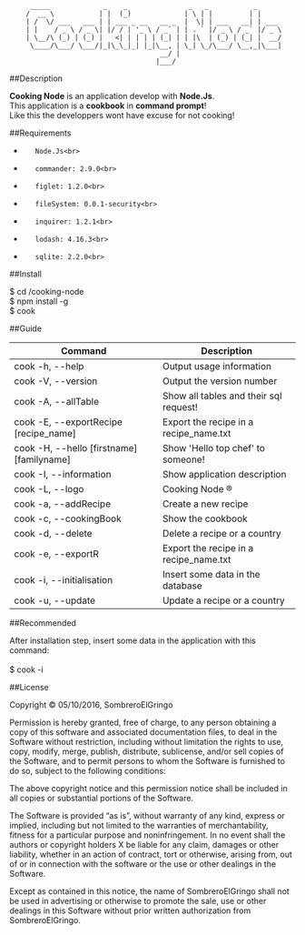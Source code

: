 

         _____             _    _               _   _           _      
        /  __ \           | |  (_)             | \ | |         | |     
        | /  \/ ___   ___ | | ___ _ __   __ _  |  \| | ___   __| | ___ 
        | |    / _ \ / _ \| |/ / | '_ \ / _` | | . ` |/ _ \ / _` |/ _ \
        | \__/\ (_) | (_) |   <| | | | | (_| | | |\  | (_) | (_| |  __/
         \____/\___/ \___/|_|\_\_|_| |_|\__, | \_| \_/\___/ \__,_|\___|
                                         __/ |                         
                                        |___/                          


##Description

**Cooking Node** is an application develop with **Node.Js**.<br>
This application is a **cookbook** in **command prompt**!<br> 
Like this the developpers wont have excuse for not cooking!


##Requirements

*        Node.Js<br>
*        commander: 2.9.0<br>
*        figlet: 1.2.0<br>
*        fileSystem: 0.0.1-security<br>
*        inquirer: 1.2.1<br>
*        lodash: 4.16.3<br>
*        sqlite: 2.2.0<br>


##Install
 
 $ cd /cooking-node<br>
 $ npm install -g<br>
 $ cook


##Guide

| Command | Description |
| --- | --- |
| cook -h, --help | Output usage information |
| cook -V, --version | Output the version number |
| cook -A, --allTable | Show all tables and their sql request! |
| cook -E, --exportRecipe [recipe_name] | Export the recipe in a recipe_name.txt |
| cook -H, --hello [firstname] [familyname] | Show 'Hello top chef' to someone! |
| cook -I, --information | Show application description |
| cook -L, --logo | Cooking Node ® |
| cook -a, --addRecipe | Create a new recipe |
| cook -c, --cookingBook | Show the cookbook |
| cook -d, --delete | Delete a recipe or a country |
| cook -e, --exportR | Export the recipe in a recipe_name.txt |
| cook -i, --initialisation | Insert some data in the database |
| cook -u, --update | Update a recipe or a country |


##Recommended

After installation step, insert some data in the application with this command:<br>
<br>
$ cook -i 


##License

Copyright © 05/10/2016, SombreroElGringo

Permission is hereby granted, free of charge, to any person obtaining a copy of this software and associated documentation files, to deal in the Software without restriction, including without limitation the rights to use, copy, modify, merge, publish, distribute, sublicense, and/or sell copies of the Software, and to permit persons to whom the Software is furnished to do so, subject to the following conditions:

The above copyright notice and this permission notice shall be included in all copies or substantial portions of the Software.

The Software is provided “as is”, without warranty of any kind, express or implied, including but not limited to the warranties of merchantability, fitness for a particular purpose and noninfringement. In no event shall the authors or copyright holders X be liable for any claim, damages or other liability, whether in an action of contract, tort or otherwise, arising from, out of or in connection with the software or the use or other dealings in the Software.

Except as contained in this notice, the name of SombreroElGringo shall not be used in advertising or otherwise to promote the sale, use or other dealings in this Software without prior written authorization from SombreroElGringo.
